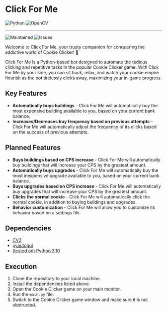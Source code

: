 # Click For Me

![Python](https://img.shields.io/badge/python-3670A0?style=for-the-badge&logo=python&logoColor=ffdd54)
![OpenCV](https://img.shields.io/badge/opencv-%23white.svg?style=for-the-badge&logo=opencv&logoColor=white)

---

![Maintained](https://img.shields.io/maintenance/yes/2023?label=Maintained&style=flat-square)
![Issues](https://img.shields.io/github/issues-raw/TomVer99/cookie-clicker-player?label=Issues&style=flat-square)

Welcome to Click For Me, your trusty companion for conquering the addictive world of Cookie Clicker! 🍪

Click For Me is a Python-based bot designed to automate the tedious clicking and repetitive tasks in the popular Cookie Clicker game. With Click For Me by your side, you can sit back, relax, and watch your cookie empire flourish as the bot tirelessly clicks away, maximizing your in-game progress.

## Key Features

- **Automatically buys buildings** - Click For Me will automatically buy the most expensive building available to you, based on your current bank balance.
- **Increases/Decreases buy frequency based on previous attempts** - Click For Me will automatically adjust the frequency of its clicks based on the success of previous attempts.

## Planned Features

- **Buys buildings based on CPS increase** - Click For Me will automatically buy buildings that will increase your CPS by the greatest amount.
- **Automatically buys upgrades** - Click For Me will automatically buy the most inexpensive upgrade available to you, based on your current bank balance.
- **Buys upgrades based on CPS increase** - Click For Me will automatically buy upgrades that will increase your CPS by the greatest amount.
- **Clicks the normal cookie** - Click For Me will automatically click the normal cookie, in addition to buying buildings and upgrades.
- **Behavior customization** - Click For Me will allow you to customize its behavior based on a settings file.

## Dependencies

- [CV2](https://pypi.org/project/opencv-python/)
- [pyautogui](https://pypi.org/project/PyAutoGUI/)
- [(tested on) Python 3.10](https://www.python.org/downloads/)

## Execution

1. Clone the repository to your local machine.
2. Install the dependencies listed above.
3. Open the Cookie Clicker game on your main monitor.
4. Run the `main.py` file.
5. Switch to the Cookie Clicker game window and make sure it is not obstructed.
